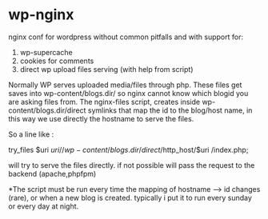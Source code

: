 wp-nginx
========

nginx conf for wordpress without common pitfalls and with support for:

1. wp-supercache
2. cookies for comments
3. direct wp upload files serving (with help from script)

Normally WP serves uploaded media/files through php.
These files get saves into wp-content/blogs.dir/<blogid> so nginx cannot know
which blogid you are asking files from. 
The nginx-files script, creates inside wp-content/blogs.dir/direct symlinks
that map the id to the blog/host name, in this way we use directly the hostname to 
serve the files.

So a line like :

try_files $uri $uri/ /wp-content/blogs.dir/direct/$http_host/$uri /index.php; 

will try to serve the files directly. if not possible will pass the request to the backend (apache,phpfpm)


*The script must be run every time the mapping of hostname --> id changes (rare), or when
a new blog is created. typically i put it to run every sunday or every day at night.
